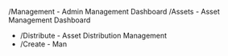 /Management                 - Admin Management Dashboard
/Assets                     - Asset Management Dashboard
- /Distribute               - Asset Distribution Management
- /Create                   - Man